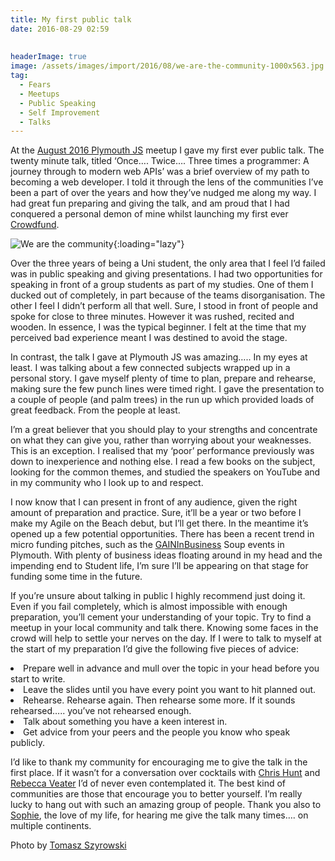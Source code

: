 ```yaml
---
title: My first public talk
date: 2016-08-29 02:59
  
 
headerImage: true
image: /assets/images/import/2016/08/we-are-the-community-1000x563.jpg
tag:
  - Fears
  - Meetups
  - Public Speaking
  - Self Improvement
  - Talks
---
```

<span style="font-weight: 400;">At the </span>[<span style="font-weight: 400;">August 2016 Plymouth JS</span>](http://www.meetup.com/The-THINQTANQ-Events-Meetups-and-More-in-Plymouth/events/231769139/) <span style="font-weight: 400;">meetup I gave my first ever public talk. The twenty minute talk, titled ‘Once…. Twice…. Three times a programmer: A journey through to modern web APIs’ was a brief overview of my path to becoming a web developer. I told it through the lens of the communities I’ve been a part of over the years and how they’ve nudged me along my way. I had great fun preparing and giving the talk, and am proud that I had conquered a personal demon of mine whilst launching my first ever </span>[<span style="font-weight: 400;">Crowdfund</span>](http://www.crowdfunder.co.uk/west-cornwall-photography-expedition)<span style="font-weight: 400;">.</span>

![We are the community](/assets/images/import/2016/08/we-are-the-community-1000x563.jpg){:loading="lazy"}

<span style="font-weight: 400;">Over the three years of being a Uni student, the only area that I feel I&#8217;d failed was in public speaking and giving presentations. I had two opportunities for speaking in front of a group students as part of my studies. One of them I ducked out of completely, in part because of the teams disorganisation. The other I feel I didn’t perform all that well. Sure, I stood in front of people and spoke for close to three minutes. However it was rushed, recited and wooden. In essence, I was the typical beginner. I felt at the time that my perceived bad experience meant I was destined to avoid the stage.</span>

<span style="font-weight: 400;">In contrast, the talk I gave at Plymouth JS was amazing….. In my eyes at least. I was talking about a few connected subjects wrapped up in a personal story. I gave myself plenty of time to plan, prepare and rehearse, making sure the few punch lines were timed right. I gave the presentation to a couple of people (and palm trees) in the run up which provided loads of great feedback. From the people at least.</span>

<span style="font-weight: 400;">I’m a great believer that you should play to your strengths and concentrate on what they can give you, rather than worrying about your weaknesses. This is an exception. I realised that my ‘poor’ performance previously was down to inexperience and nothing else. I read a few books on the subject, looking for the common themes, and studied the speakers on YouTube and in my community who I look up to and respect.</span>

<span style="font-weight: 400;">I now know that I can present in front of any audience, given the right amount of preparation and practice. Sure, it’ll be a year or two before I make my Agile on the Beach debut, but I’ll get there. In the meantime it’s opened up a few potential opportunities. There has been a recent trend in micro funding pitches, such as the </span>[<span style="font-weight: 400;">GAINInBusiness</span>](https://gaininbusiness.com/) <span style="font-weight: 400;">Soup events in Plymouth. With plenty of business ideas floating around in my head and the impending end to Student life, I’m sure I’ll be appearing on that stage for funding some time in the future.</span>

<span style="font-weight: 400;">If you&#8217;re unsure about talking in public I highly recommend just doing it. Even if you fail completely, which is almost impossible with enough preparation, you’ll cement your understanding of your topic. Try to find a meetup in your local community and talk there. Knowing some faces in the crowd will help to settle your nerves on the day. If I were to talk to myself at the start of my preparation I’d give the following five pieces of advice:</span>

<li style="font-weight: 400;">
  <span style="font-weight: 400;">Prepare well in advance and mull over the topic in your head before you start to write.</span>
</li>
<li style="font-weight: 400;">
  <span style="font-weight: 400;">Leave the slides until you have every point you want to hit planned out.</span>
</li>
<li style="font-weight: 400;">
  <span style="font-weight: 400;">Rehearse. Rehearse again. Then rehearse some more. If it sounds rehearsed….. you’ve not rehearsed enough.</span>
</li>
<li style="font-weight: 400;">
  <span style="font-weight: 400;">Talk about something you have a keen interest in.</span>
</li>
<li style="font-weight: 400;">
  <span style="font-weight: 400;">Get advice from your peers and the people you know who speak publicly.</span>
</li>

<span style="font-weight: 400;">I’d like to thank my community for encouraging me to give the talk in the first place. If it wasn’t for a conversation over cocktails with </span>[<span style="font-weight: 400;">Chris Hunt</span>](https://twitter.com/thisisthechris) <span style="font-weight: 400;">and </span>[<span style="font-weight: 400;">Rebecca Veater</span>](https://twitter.com/RyVeata) <span style="font-weight: 400;">I’d of never even contemplated it. The best kind of communities are those that encourage you to better yourself. I’m really lucky to hang out with such an amazing group of people. Thank you also to </span>[<span style="font-weight: 400;">Sophie</span>](https://twitter.com/SophiePZ1)<span style="font-weight: 400;">, the love of my life, for hearing me give the talk many times…. on multiple continents.</span>

Photo by [Tomasz Szyrowski](https://twitter.com/tszyrowski)
